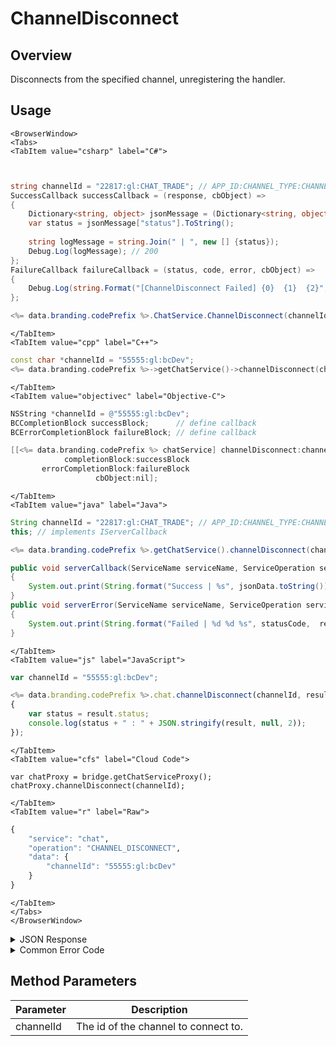 # ChannelDisconnect
## Overview
Disconnects from the specified channel, unregistering the handler.



<PartialServop service_name="chat" operation_name="CHANNEL_DISCONNECT" />

## Usage

```mdx-code-block
<BrowserWindow>
<Tabs>
<TabItem value="csharp" label="C#">
```

```csharp


string channelId = "22817:gl:CHAT_TRADE"; // APP_ID:CHANNEL_TYPE:CHANNEL_ID
SuccessCallback successCallback = (response, cbObject) =>
{
	Dictionary<string, object> jsonMessage = (Dictionary<string, object>)JsonFx.Json.JsonReader.Deserialize(response);
	var status = jsonMessage["status"].ToString();
	
	string logMessage = string.Join(" | ", new [] {status});
	Debug.Log(logMessage); // 200
};
FailureCallback failureCallback = (status, code, error, cbObject) =>
{
	Debug.Log(string.Format("[ChannelDisconnect Failed] {0}  {1}  {2}", status, code, error));
};

<%= data.branding.codePrefix %>.ChatService.ChannelDisconnect(channelId, successCallback, failureCallback);
```

```mdx-code-block
</TabItem>
<TabItem value="cpp" label="C++">
```

```cpp
const char *channelId = "55555:gl:bcDev";
<%= data.branding.codePrefix %>->getChatService()->channelDisconnect(channelId, this);
```

```mdx-code-block
</TabItem>
<TabItem value="objectivec" label="Objective-C">
```

```objectivec
NSString *channelId = @"55555:gl:bcDev";
BCCompletionBlock successBlock;      // define callback
BCErrorCompletionBlock failureBlock; // define callback

[[<%= data.branding.codePrefix %> chatService] channelDisconnect:channelId
            completionBlock:successBlock
       errorCompletionBlock:failureBlock
                   cbObject:nil];
```

```mdx-code-block
</TabItem>
<TabItem value="java" label="Java">
```

```java
String channelId = "22817:gl:CHAT_TRADE"; // APP_ID:CHANNEL_TYPE:CHANNEL_ID
this; // implements IServerCallback

<%= data.branding.codePrefix %>.getChatService().channelDisconnect(channelId, this);

public void serverCallback(ServiceName serviceName, ServiceOperation serviceOperation, JSONObject jsonData)
{
    System.out.print(String.format("Success | %s", jsonData.toString()));
}
public void serverError(ServiceName serviceName, ServiceOperation serviceOperation, int statusCode, int reasonCode, String jsonError)
{
    System.out.print(String.format("Failed | %d %d %s", statusCode,  reasonCode, jsonError.toString()));
}
```

```mdx-code-block
</TabItem>
<TabItem value="js" label="JavaScript">
```

```javascript
var channelId = "55555:gl:bcDev";

<%= data.branding.codePrefix %>.chat.channelDisconnect(channelId, result =>
{
	var status = result.status;
	console.log(status + " : " + JSON.stringify(result, null, 2));
});
```

```mdx-code-block
</TabItem>
<TabItem value="cfs" label="Cloud Code">
```

```cfscript
var chatProxy = bridge.getChatServiceProxy();
chatProxy.channelDisconnect(channelId);
```

```mdx-code-block
</TabItem>
<TabItem value="r" label="Raw">
```

```r
{
	"service": "chat",
	"operation": "CHANNEL_DISCONNECT",
	"data": {
		"channelId": "55555:gl:bcDev"
	}
}
```

```mdx-code-block
</TabItem>
</Tabs>
</BrowserWindow>
```

<details>
<summary>JSON Response</summary>

```json
{
    "status": 200,
    "data": {}
}
```
</details>

<details>
<summary>Common Error Code</summary>

### Status Codes
Code | Name | Description
---- | ---- | -----------
40346 | CHAT_INVALID_CHANNEL_ID | The channel id provided is invalid.
40601 | RTT_NOT_ENABLED | RTT must be enabled for this feature

</details>


## Method Parameters
Parameter | Description
--------- | -----------
channelId | The id of the channel to connect to.


